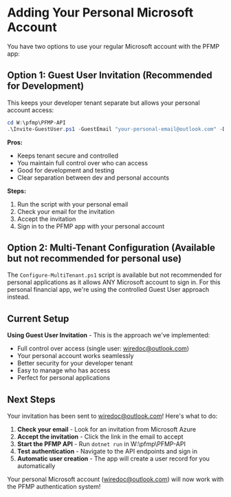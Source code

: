 # Adding Your Personal Microsoft Account

You have two options to use your regular Microsoft account with the PFMP app:

## Option 1: Guest User Invitation (Recommended for Development)

This keeps your developer tenant separate but allows your personal account access:

```powershell
cd W:\pfmp\PFMP-API
.\Invite-GuestUser.ps1 -GuestEmail "your-personal-email@outlook.com" -DisplayName "Your Name"
```

**Pros:**
- Keeps tenant secure and controlled
- You maintain full control over who can access
- Good for development and testing
- Clear separation between dev and personal accounts

**Steps:**
1. Run the script with your personal email
2. Check your email for the invitation
3. Accept the invitation
4. Sign in to the PFMP app with your personal account

## Option 2: Multi-Tenant Configuration (Available but not recommended for personal use)

The `Configure-MultiTenant.ps1` script is available but not recommended for personal applications as it allows ANY Microsoft account to sign in. For this personal financial app, we're using the controlled Guest User approach instead.

## Current Setup

**Using Guest User Invitation** - This is the approach we've implemented:
- Full control over access (single user: wiredoc@outlook.com)
- Your personal account works seamlessly  
- Better security for your developer tenant
- Easy to manage who has access
- Perfect for personal applications

## Next Steps

Your invitation has been sent to wiredoc@outlook.com! Here's what to do:

1. **Check your email** - Look for an invitation from Microsoft Azure
2. **Accept the invitation** - Click the link in the email to accept
3. **Start the PFMP API** - Run `dotnet run` in W:\pfmp\PFMP-API
4. **Test authentication** - Navigate to the API endpoints and sign in
5. **Automatic user creation** - The app will create a user record for you automatically

Your personal Microsoft account (wiredoc@outlook.com) will now work with the PFMP authentication system!